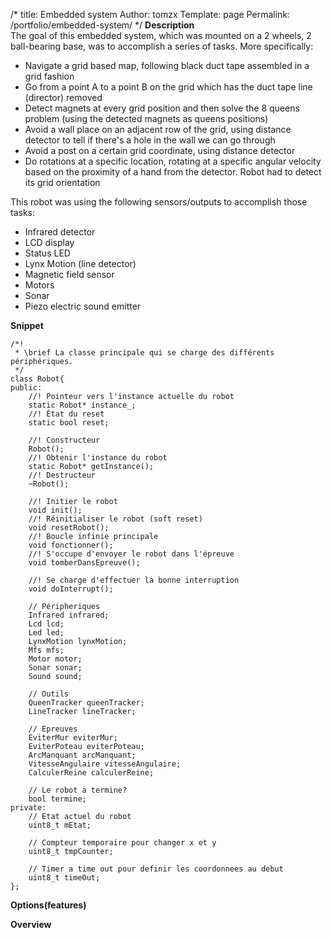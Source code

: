 /*
 title: Embedded system
 Author: tomzx
 Template: page
 Permalink: /portfolio/embedded-system/
*/
**Description**  
The goal of this embedded system, which was mounted on a 2 wheels, 2 ball-bearing base, was to accomplish a series of tasks. More specifically:

*   Navigate a grid based map, following black duct tape assembled in a grid fashion
*   Go from a point A to a point B on the grid which has the duct tape line (director) removed
*   Detect magnets at every grid position and then solve the 8 queens problem (using the detected magnets as queens positions)
*   Avoid a wall place on an adjacent row of the grid, using distance detector to tell if there's a hole in the wall we can go through
*   Avoid a post on a certain grid coordinate, using distance detector
*   Do rotations at a specific location, rotating at a specific angular velocity based on the proximity of a hand from the detector. Robot had to detect its grid orientation

This robot was using the following sensors/outputs to accomplish those tasks:

*   Infrared detector
*   LCD display
*   Status LED
*   Lynx Motion (line detector)
*   Magnetic field sensor
*   Motors
*   Sonar
*   Piezo electric sound emitter
</u>

**Snippet**

<pre><code class="cpp">/*!
 * \brief La classe principale qui se charge des différents périphériques.
 */
class Robot{
public:
    //! Pointeur vers l'instance actuelle du robot
    static Robot* instance_;
    //! État du reset
    static bool reset;
    
    //! Constructeur
    Robot();
    //! Obtenir l'instance du robot
    static Robot* getInstance();
    //! Destructeur
    ~Robot();
    
    //! Initier le robot
    void init();
    //! Réinitialiser le robot (soft reset)
    void resetRobot();
    //! Boucle infinie principale
    void fonctionner();
    //! S'occupe d'envoyer le robot dans l'épreuve
    void tomberDansEpreuve();

    //! Se charge d'effectuer la bonne interruption
    void doInterrupt();
    
    // Péripheriques
    Infrared infrared;
    Lcd lcd;
    Led led;
    LynxMotion lynxMotion;
    Mfs	mfs;
    Motor motor;
    Sonar sonar;
    Sound sound;
    
    // Outils
    QueenTracker queenTracker;
    LineTracker lineTracker;
    
    // Epreuves
    EviterMur eviterMur;
    EviterPoteau eviterPoteau;
    ArcManquant arcManquant;
    VitesseAngulaire vitesseAngulaire;
    CalculerReine calculerReine;
    
    // Le robot a termine?
    bool termine;
private:
    // Etat actuel du robot
    uint8_t mEtat;
    
    // Compteur temporaire pour changer x et y
    uint8_t tmpCounter;
    
    // Timer a time out pour definir les coordonnees au debut
    uint8_t timeOut;
};
</code></pre>

**Options(features)**

**Overview**